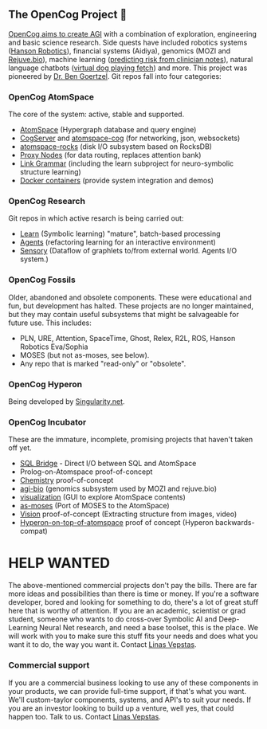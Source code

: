 ## The OpenCog Project 👋
[OpenCog aims to create AGI](https://wiki.opencog.org/w/The_Open_Cognition_Project)
with a combination of exploration, engineering and basic science research.
Side quests have included robotics systems ([Hanson Robotics](https://www.hansonrobotics.com)),
financial systems (Aidiya),
genomics (MOZI and [Rejuve.bio](https://www.rejuve.bio)),
machine learning ([predicting risk from clinician notes](https://doi.org/10.1371/journal.pone.0085733)),
natural language chatbots ([virtual dog playing fetch](https://www.youtube.com/watch?v=FEmpGRLwbqE)) and more.
This project was pioneered by [Dr. Ben Goertzel](https://en.wikipedia.org/wiki/Ben_Goertzel).
Git repos fall into four categories:

### OpenCog AtomSpace
The core of the system: active, stable and supported.

* [AtomSpace](https://github.com/opencog/atomspace) (Hypergraph database and query engine)
* [CogServer](https://github.com/opencog/cogserver) and [atomspace-cog](https://github.com/opencog/atomspace-cog) (for networking, json, websockets)
* [atomspace-rocks](https://github.com/opencog/atomspace-rocks) (disk I/O subsystem based on RocksDB)
* [Proxy Nodes](https://wiki.opencog.org/w/ProxyNode) (for data routing, replaces attention bank)
* [Link Grammar](https://github.com/opencog/link-grammar) (including the learn subproject for neuro-symbolic structure learning)
* [Docker containers](https://github.com/opencog/docker) (provide system integration and demos)

### OpenCog Research
Git repos in which active resarch is being carried out:
* [Learn](https://github.com/opencog/learn) (Symbolic learning) "mature", batch-based processing
* [Agents](https://github.com/opencog/agents) (refactoring learning for an interactive environment)
* [Sensory](https://github.com/opencog/sensory) (Dataflow of graphlets to/from external world. Agents I/O system.)

### OpenCog Fossils
Older, abandoned and obsolete components. These were educational and fun, but development has
halted. These projects are no longer maintained, but they may contain useful subsystems that
might be salvageable for future use. This includes:
* PLN, URE, Attention, SpaceTime, Ghost, Relex, R2L, ROS, Hanson Robotics Eva/Sophia
* MOSES (but not as-moses, see below).
* Any repo that is marked "read-only" or "obsolete".

### OpenCog Hyperon
Being developed by [Singularity.net](https://singularitynet.io).

### OpenCog Incubator
These are the immature, incomplete, promising projects that haven't taken off yet.

* [SQL Bridge](https://github.com/opencog/atomspace-bridge) - Direct I/O between SQL and AtomSpace
* Prolog-on-Atomspace proof-of-concept
* [Chemistry](https://github.com/opencog/cheminformatics) proof-of-concept
* [agi-bio](https://github.com/opencog/agi-bio) (genomics subsystem used by MOZI and rejuve.bio)
* [visualization](https://github.com/opencog/visualization) (GUI to explore AtomSpace contents)
* [as-moses](https://github.com/opencog/as-moses) (Port of MOSES to the AtomSpace)
* [Vision](https://github.com/opencog/vision) proof-of-concept (Extracting structure from images, video)
* [Hyperon-on-top-of-atomspace](https://github.com/opencog/atomspace-metta) proof of concept (Hyperon backwards-compat)

# HELP WANTED
The above-mentioned commercial projects don't pay the bills. There are far more ideas
and possibilities than there is time or money. If you're a software developer, bored
and looking for something to do, there's a lot of great stuff here that is worthy of
attention. If you are an academic, scientist or grad student, someone who wants to do
cross-over Symbolic AI and Deep-Learning Neural Net research, and need a base toolset,
this is the place. We will work with you to make sure this stuff fits your needs and
does what you want it to do, the way you want it.
Contact [Linas Vepstas](linasvepstas@gmail.com).

### Commercial support
If you are a commercial business looking to use any of these components in your products,
we can provide full-time support, if that's what you want. We'll custom-taylor components,
systems, and API's to suit your needs. If you are an investor looking to build up a venture,
well yes, that could happen too. Talk to us. Contact [Linas Vepstas](linasvepstas@gmail.com).
